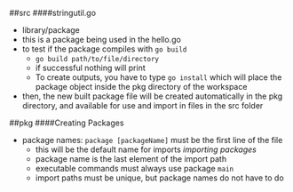 ##src
####stringutil.go
  - library/package
  - this is a package being used in the hello.go
  - to test if the package compiles with `go build`
      - `go build path/to/file/directory`
      - if successful nothing will print
      - To create outputs, you have to type `go install` which will place the package object inside the pkg directory of the workspace
  - then, the new built package file will be created automatically in the pkg directory, and available for use and import in files in the src folder

##pkg
####Creating Packages
  - package names:
  `package [packageName]` must be the first line of the file
      - this will be the default name for imports
  *importing packages*
    - package name is the last element of the import path
    - executable commands must always use package `main`
    - import paths must be unique, but package names do not have to do 
